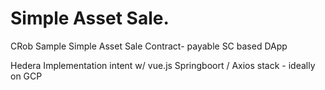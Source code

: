 # Simple Asset Sale.
CRob Sample Simple Asset Sale Contract- payable SC based DApp

Hedera Implementation intent w/ vue.js Springboort / Axios stack - ideally on GCP
